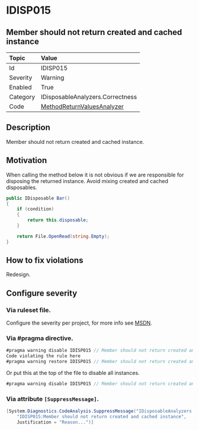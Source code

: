 # IDISP015
## Member should not return created and cached instance

| Topic    | Value
| :--      | :--
| Id       | IDISP015
| Severity | Warning
| Enabled  | True
| Category | IDisposableAnalyzers.Correctness
| Code     | [MethodReturnValuesAnalyzer](https://github.com/DotNetAnalyzers/IDisposableAnalyzers/blob/master/IDisposableAnalyzers/Analyzers/MethodReturnValuesAnalyzer.cs)

## Description

Member should not return created and cached instance.

## Motivation

When calling the method below it is not obvious if we are responsible for disposing the returned instance.
Avoid mixing created and cached disposables.

```cs
public IDisposable Bar()
{
    if (condition)
    {
        return this.disposable;
    }

    return File.OpenRead(string.Empty);
}
```

## How to fix violations

Redesign.

<!-- start generated config severity -->
## Configure severity

### Via ruleset file.

Configure the severity per project, for more info see [MSDN](https://msdn.microsoft.com/en-us/library/dd264949.aspx).

### Via #pragma directive.
```C#
#pragma warning disable IDISP015 // Member should not return created and cached instance
Code violating the rule here
#pragma warning restore IDISP015 // Member should not return created and cached instance
```

Or put this at the top of the file to disable all instances.
```C#
#pragma warning disable IDISP015 // Member should not return created and cached instance
```

### Via attribute `[SuppressMessage]`.

```C#
[System.Diagnostics.CodeAnalysis.SuppressMessage("IDisposableAnalyzers.Correctness", 
    "IDISP015:Member should not return created and cached instance", 
    Justification = "Reason...")]
```
<!-- end generated config severity -->